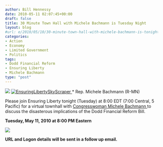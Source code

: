 ```yaml
---
author: Bill Hennessy
date: 2010-05-11 02:07:45+00:00
draft: false
title: 30 Minute Town Hall with Michele Bachmann is Tuesday Night
layout: blog
#url: e/2010/05/10/30-minute-town-hall-with-michele-bachmann-is-tonight/
categories:
- Action
- Economy
- Limited Government
- Politics
tags:
- Dodd Financial Reform
- Ensuring Liberty
- Michele Bachmann
type: "post"
---
```


![](https://libertycaucus.net/images/header_v2.jpg)
[![EnsuringLibertySkyScraper](https://hennessysview.com/wp-content/uploads/2010/05/EnsuringLibertySkyScraper_thumb1.jpg)
](https://hennessysview.com/wp-content/uploads/2010/05/EnsuringLibertySkyScraper1.jpg)*
Rep. Michele Bachmann (R-MN)

 

Please join Ensuring Liberty tonight (Tuesday) at 8:00 EDT (7:00 Central, 5 Pacific) for a virtual townhall with [Congresswoman Michele Bachmann ](https://www.michelebachmann.com/)to discuss the disasterous implications of the Dodd Financial Reform Bill.

 

**Tuesday, May 11, 2010 at 8:00 PM Eastern**

[![](https://libertycaucus.net/images/cooltext457646549.png)
](https://events.constantcontact.com/register/event?oeidk=a07e2vnt2jgfd8c9ed7)  

    
**URL and Logon details will be sent in a follow up email.**
